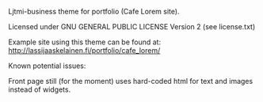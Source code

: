 Ljtmi-business theme for portfolio (Cafe Lorem site).

Licensed under GNU GENERAL PUBLIC LICENSE Version 2 (see license.txt)

Example site using this theme can be found at: http://lassijaaskelainen.fi/portfolio/cafe_lorem/

Known potential issues:

Front page still (for the moment) uses hard-coded html for text and images instead of widgets.